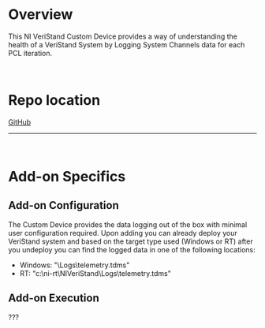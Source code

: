 # Overview

This NI VeriStand Custom Device provides a way of understanding the health of a VeriStand System by Logging System Channels data for each PCL iteration.

<br>

# Repo location

[GitHub](https://github.com/ni/niveristand-telemetry-custom-device)

---
<br>

# Add-on Specifics
## Add-on Configuration

The Custom Device provides the data logging out of the box with minimal user configuration required.
Upon adding you can already deploy your VeriStand system and based on the target type used (Windows or RT) after you undeploy you can find the logged data in one of the following locations:
- Windows: "<System Definition Folder Path>\Logs\telemetry.tdms"
- RT: "c:\ni-rt\NIVeriStand\Logs\telemetry.tdms"

## Add-on Execution

???

